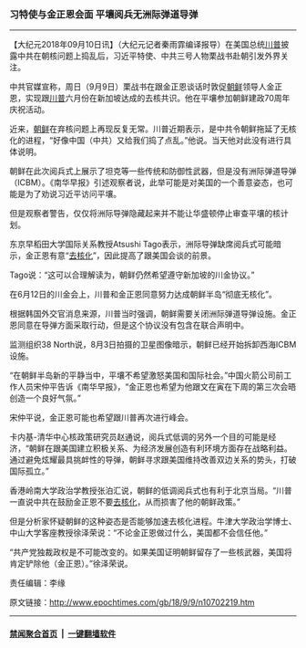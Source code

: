 ### 习特使与金正恩会面 平壤阅兵无洲际弹道导弹
------------------------

<p>【大纪元2018年09月10日讯】（大纪元记者秦雨霏编译报导）在美国总统<a href="http://www.epochtimes.com/gb/tag/%E5%B7%9D%E6%99%AE.html">川普</a>披露中共在朝核问题上捣乱后，习近平特使、中共三号人物栗战书赴朝引发外界关注。</p>
<p>中共官媒宣称，周日（9月9日）栗战书在跟金正恩谈话时敦促<a href="http://www.epochtimes.com/gb/tag/%E6%9C%9D%E9%B2%9C.html">朝鲜</a>领导人金正恩，实现跟<a href="http://www.epochtimes.com/gb/tag/%E5%B7%9D%E6%99%AE.html">川普</a>六月份在新加坡达成的去核共识。他在平壤参加朝鲜建政70周年庆祝活动。</p>
<p>近来，<a href="http://www.epochtimes.com/gb/tag/%E6%9C%9D%E9%B2%9C.html">朝鲜</a>在弃核问题上再现反复无常。川普近期表示，是中共令朝鲜拖延了无核化的进程，“好像中国（中共）又给我们捣了点乱。”他说。当天他对此没有进行具体说明。</p>
<p>朝鲜在此次阅兵式上展示了坦克等一些传统和防御性武器，但是没有洲际弹道导弹（ICBM）。《南华早报》引述观察者说，此举可能是对美国的一个善意姿态，也可能是为了劝说习近平访问平壤。</p>
<p>但是观察者警告，仅仅将洲际导弹隐藏起来并不能让华盛顿停止审查平壤的核计划。</p>
<p>东京早稻田大学国际关系教授Atsushi Tago表示，洲际导弹缺席阅兵式可能暗示，金正恩有意“<a href="http://www.epochtimes.com/gb/tag/%E5%8E%BB%E6%A0%B8%E5%8C%96.html">去核化</a>”，因此提高了跟美国会谈的前景。</p>
<p>Tago说：“这可以合理解读为，朝鲜仍然希望遵守新加坡的川金协议。”</p>
<p>在6月12日的川金会上，川普和金正恩同意努力达成朝鲜半岛“彻底无核化”。</p>
<p>根据韩国外交官消息来源，川普当时强调，朝鲜需要关闭洲际弹道导弹设施。金正恩同意在导弹方面采取行动，但是这个协议没有包含在联合声明中。</p>
<p>监测组织38 North说，8月3日拍摄的卫星图像暗示，朝鲜已经开始拆卸西海ICBM设施。</p>
<p>“在朝鲜半岛新的平静当中，平壤不希望激怒美国和国际社会。”中国火箭公司前工作人员宋仲平告诉《南华早报》，“金正恩也希望为他跟文在寅在下周的第三次会晤创造一个良好气氛。”</p>
<p>宋仲平说，金正恩可能也希望跟川普再次进行峰会。</p>
<p>卡内基-清华中心核政策研究员赵通说，阅兵式低调的另外一个目的可能是经济，“朝鲜在跟美国建立积极关系、为经济发展创造有利环境方面存在战略利益。通过避免炫耀最具挑衅性的导弹，朝鲜寻求跟美国维持改善双边关系的势头，打破国际孤立。”</p>
<p>香港岭南大学政治学教授张泊汇说，朝鲜的低调阅兵式也有利于北京当局。“川普一直说中共在鼓励金正恩不要<a href="http://www.epochtimes.com/gb/tag/%E5%8E%BB%E6%A0%B8%E5%8C%96.html">去核化</a>，从而损害了他的朝鲜政策。”</p>
<p>但是分析家怀疑朝鲜的这种姿态是否能够加速去核化进程。牛津大学政治学博士、中山大学客座教授徐泽荣说：“不论金正恩做过什么，美国都不会信任他。”</p>
<p>“共产党独裁政权是不可能改变的。如果美国证明朝鲜留存了一些核武器，美国将肯定铲除他（金正恩）。”徐泽荣说。</p>
<p>责任编辑：李缘</p>

原文链接：http://www.epochtimes.com/gb/18/9/9/n10702219.htm


------------------------
#### [禁闻聚合首页](https://github.com/gfw-breaker/banned-news/blob/master/README.md) &nbsp;|&nbsp;  [一键翻墙软件](https://github.com/gfw-breaker/nogfw/blob/master/README.md)